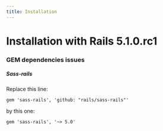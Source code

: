 ```yaml
---
title: Installation
---
```


# <span class="bigfirstletter">I</span>nstallation with Rails 5.1.0.rc1

### GEM dependencies issues

##### Sass-rails

Replace this line:

```
gem 'sass-rails', 'github: "rails/sass-rails"'
```

by this one:

```
gem 'sass-rails', '~> 5.0'
```